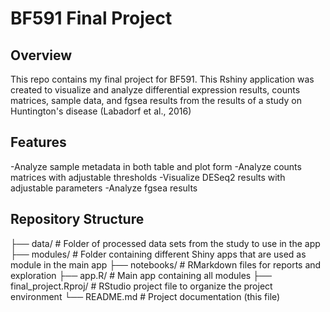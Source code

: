 # BF591 Final Project

## Overview
This repo contains my final project for BF591. This Rshiny application was created to visualize and analyze differential expression results, counts matrices, sample data, and fgsea results from the results of a study on Huntington's disease (Labadorf et al., 2016)

## Features
-Analyze sample metadata in both table and plot form 
-Analyze counts matrices with adjustable thresholds
-Visualize DESeq2 results with adjustable parameters
-Analyze fgsea results

## Repository Structure
├── data/                 # Folder of processed data sets from the study to use in the app
├── modules/              # Folder containing different Shiny apps that are used as module in the main app
├── notebooks/            # RMarkdown files for reports and exploration
├── app.R/                # Main app containing all modules
├── final_project.Rproj/  # RStudio project file to organize the project environment
└── README.md             # Project documentation (this file)

